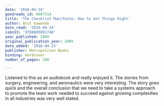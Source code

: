 ```yaml
---
date: '2016-04-24'
goodreads_id: 6667514
title: 'The Checklist Manifesto: How to Get Things Right'
author: Atul Gawande
date_read: '2016-04-24'
isbn13: '9780805091748'
year_published: 2009
original_publication_year: 2009
date_added: '2016-04-23'
publisher: Metropolitan Books
binding: Hardcover
number_of_pages: 208

---
```

Listened to this as an audiobook and really enjoyed it. The stories from surgery, engineering, and aeronautics were very interesting. The story goes quick and the overall conclusion that we need to take a systems approach to promote the team work needed to succeed against growing complexities in all industries was very well stated.
